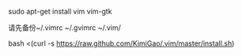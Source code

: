 sudo apt-get install vim vim-gtk

请先备份~/.vimrc ~/.gvimrc ~/.vim/

bash <(curl -s https://raw.github.com/KimiGao/.vim/master/install.sh)
